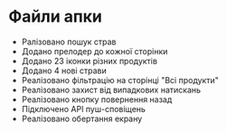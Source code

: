 # Файли апки
+ Ралізовано пошук страв
+ Додано прелодер до кожної сторінки
+ Додано 23 іконки різних продуктів
+ Додано 4 нові страви
+ Реалізовано фільтрацію на сторінці "Всі продукти"
+ Реалізовано захист від випадкових натискань
+ Реалізовано кнопку повернення назад
+ Підключено API пуш-сповіщень
+ Реалізовано обертання екрану
